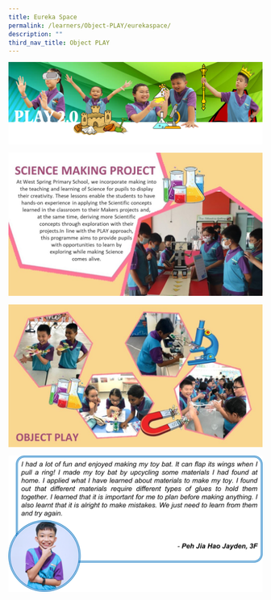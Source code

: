 ```yaml
---
title: Eureka Space
permalink: /learners/Object-PLAY/eurekaspace/
description: ""
third_nav_title: Object PLAY
---
```

![](/images/PLAYbanner.png)

![](/images/Key-Prgrammes-in-Science_Science-Making-Project-1024x576.jpg)

![](/images/Slide4-3-1024x576.jpg)

![](/images/SC-slide7-1024x548.png)